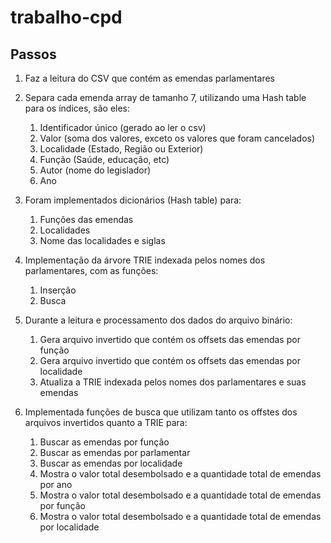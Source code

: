 # trabalho-cpd

## Passos

1. Faz a leitura do CSV que contém as emendas parlamentares

2. Separa cada emenda array de tamanho 7, utilizando uma Hash table para os índices, são eles:
    1. Identificador único (gerado ao ler o csv)
    2. Valor (soma dos valores, exceto os valores que foram cancelados)
    3. Localidade (Estado, Região ou Exterior)
    4. Função (Saúde, educação, etc)
    5. Autor (nome do legislador)
    6. Ano

3. Foram implementados dicionários (Hash table) para:
    1. Funções das emendas
    2. Localidades
    3. Nome das localidades e siglas

4. Implementação da árvore TRIE indexada pelos nomes dos parlamentares, com as funções:
    1. Inserção
    2. Busca

5. Durante a leitura e processamento dos dados do arquivo binário:
    1. Gera arquivo invertido que contém os offsets das emendas por função
    2. Gera arquivo invertido que contém os offsets das emendas por localidade
    3. Atualiza a TRIE indexada pelos nomes dos parlamentares e suas emendas
 
6. Implementada funções de busca que utilizam tanto os offstes dos arquivos invertidos quanto a TRIE para:
    1. Buscar as emendas por função
    2. Buscar as emendas por parlamentar
    3. Buscar as emendas por localidade 
    4. Mostra o valor total desembolsado e a quantidade total de emendas por ano 
    5. Mostra o valor total desembolsado e a quantidade total de emendas por função 
    6. Mostra o valor total desembolsado e a quantidade total de emendas por localidade


    
    
